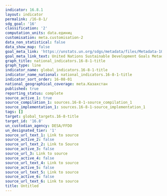 ```yaml
---
indicator: 16.8.1
layout: indicator
permalink: /16-8-1/
sdg_goal: '16'
classification: '2'
computation_units: data.единиц
customisation: meta.customisation-2
data_non_statistical: false
data_show_map: false
goal_meta_link: 'https://unstats.un.org/sdgs/metadata/files/Metadata-10-06-01.pdf'
goal_meta_link_text: United Nations Sustainable Development Goals Metadata (pdf 1361kB)
graph_title: national_indicators.16-8-1-title
graph_type: line
indicator_name: global_indicators.16-8-1-title
indicator_name_national: national_indicators.16-8-1-title
indicator_sort_order: 16-08-01
national_geographical_coverage: meta.Казахстан
published: true
reporting_status: complete
source_active_1: true
source_compilation_1: sources.16-8-1-source_compilation_1
source_implementation_1: sources.16-8-1-source_implementation_1
tags: []
target: global_targets.16-8-title
target_id: '16.8'
un_custodian_agency: DESA/FFDO
un_designated_tier: '1'
source_url_text_1: Link to source
source_active_2: false
source_url_text_2: Link to Source
source_active_3: false
source_url_3: Link to source
source_active_4: false
source_url_text_4: Link to source
source_active_5: false
source_url_text_5: Link to source
source_active_6: false
source_url_text_6: Link to source
title: Untitled
---
```

